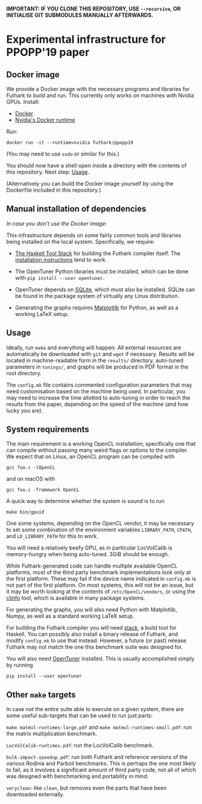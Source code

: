 **IMPORTANT: IF YOU CLONE THIS REPOSITORY, USE `--recursive`, OR INITIALISE GIT SUBMODULES MANUALLY AFTERWARDS.**

# Experimental infrastructure for PPOPP'19 paper

## Docker image

We provide a Docker image with the necessary programs and libraries for
Futhark to build and run.  This currently only works on machines with
Nvidia GPUs.  Install:

  * [Docker](https://docs.docker.com/install/)
  * [Nvidia's Docker runtime](https://github.com/NVIDIA/nvidia-docker#quickstart)

Run:

```
docker run -it --runtime=nvidia futhark/ppopp19
```

(You may need to use `sudo` or similar for this.)

You should now have a shell open inside a directory with the contents of
this repository.  Next step: [Usage](#usage).

(Alternatively you can build the Docker image yourself by using the
Dockerfile included in this repository.)


## Manual installation of dependencies

*In case you don't use the Docker image:*

This infrastructure depends on some fairly common tools and libraries
being installed on the local system.  Specifically, we require:

  * [The Haskell Tool Stack](https://docs.haskellstack.org) for
    building the Futhark compiler itself.  The [installation
    instructions](https://docs.haskellstack.org/en/stable/README/#how-to-install)
    tend to work.

  * The OpenTuner Python libraries must be installed, which can be
    done with `pip install --user opentuner`.

  * OpenTuner depends on [SQLite](https://www.sqlite.org/index.html),
    which must also be installed.  SQLite can be found in the package
    system of virtually any Linux distribution.

  * Generating the graphs requires
    [Matplotlib](https://matplotlib.org/) for Python, as well as a
    working LaTeX setup.

## Usage

Ideally, run `make` and everything will happen.  All external
resources are automatically be downloaded with `git` and `wget` if
necessary.  Results will be located in machine-readable form in the
`results/` directory, auto-tuned parameters in `tunings/`, and graphs
will be produced in PDF format in the root directory.

The `config.mk` file contains commented configuration parameters that
may need customisation based on the machine being used.  In
particular, you may need to increase the time allotted to auto-tuning
in order to reach the results from the paper, depending on the speed
of the machine (and how lucky you are).

## System requirements

The main requirement is a working OpenCL installation; specifically
one that can compile without passing many weird flags or options to
the compiler.  We expect that on Linux, an OpenCL program can be
compiled with

    gcc foo.c -lOpenCL

and on macOS with

    gcc foo.c -framework OpenCL

A quick way to determine whether the system is sound is to run

    make bin/gpuid

One some systems, depending on the OpenCL vendor, it may be necessary
to set some combination of the environment variables `LIBRARY_PATH`,
`CPATH`, and `LD_LIBRARY_PATH` for this to work.

You will need a relatively beefy GPU, as in particular LocVolCalib is
memory-hungry when being auto-tuned.  3GiB should be enough.

While Futhark-generated code can handle multiple available OpenCL
platforms, most of the third party benchmark implementations look only
at the first platform.  These may fail if the device name indicated in
`config.mk` is not part of the first platform.  On most systems, this
will not be an issue, but it may be worth looking at the contents of
`/etc/OpenCL/vendors`, or using the [clinfo] tool, which is available
in many package systems.

[clinfo]: https://github.com/Oblomov/clinfo

For generating the graphs, you will also need Python with Matplotlib,
Numpy, as well as a standard working LaTeX setup.

For building the Futhark compiler you will need [stack], a build
tool for Haskell.  You can possibly also install a binary release of
Futhark, and modify `config.mk` to use that instead.  However, a
future (or past) release Futhark may not match the one this benchmark
suite was designed for.

[stack]: https://docs.haskellstack.org

You will also need [OpenTuner] installed.  This is usually
accomplished simply by running

    pip install --user opentuner

[OpenTuner]: http://opentuner.org/

## Other `make` targets

In case not the entire suite able to execute on a given system, there
are some useful sub-targets that can be used to run just parts:

  `make matmul-runtimes-large.pdf` and `make
  matmul-runtimes-small.pdf`: run the matrix multiplication benchmark.

  `LocVolCalib-runtimes.pdf`: run the LocVolCalib benchmark.

  `bulk-impact-speedup.pdf`: run both Futhark and reference versions
  of the various Rodinia and Parboil benchmarks.  This is perhaps the
  one most likely to fail, as it involves a significant amount of
  third party code, not all of which was designed with benchmarking
  and portability in mind.

  `veryclean`: like `clean`, but removes even the parts that have been
  downloaded externally.
